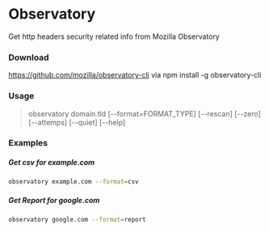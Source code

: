 # Observatory
Get http headers security related info from Mozilla Observatory 

### Download
https://github.com/mozilla/observatory-cli via npm install -g observatory-cli

### Usage  
> observatory domain.tld [--format=FORMAT_TYPE] [--rescan] [--zero] [--attemps] [--quiet] [--help] 
  
  
### Examples   
##### Get csv for example.com  
```bash
observatory example.com --format=csv
```

##### Get Report for google.com 
```bash
observatory google.com --format=report
```

